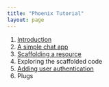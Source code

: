 ```yaml
---
title: "Phoenix Tutorial"
layout: page
---
```


1. [Introduction](/notes/phoenix/introduction.html)
1. [A simple chat app](/posts/phoenix-chat/)
1. [Scaffolding a resource](/posts/elixir-phoenix-crud-app/)
1. Exploring the scaffolded code
1. [Adding user authentication](/posts/phoenix-authentication/)
1. Plugs

